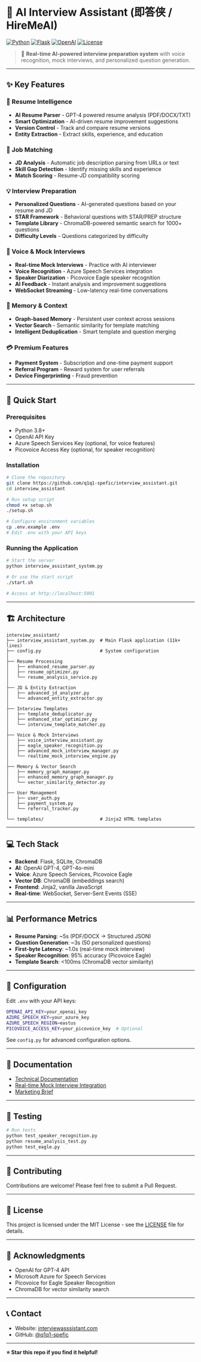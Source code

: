 # 🎯 AI Interview Assistant (即答侠 / HireMeAI)

[![Python](https://img.shields.io/badge/Python-3.8+-blue.svg)](https://www.python.org/downloads/)
[![Flask](https://img.shields.io/badge/Flask-2.0+-green.svg)](https://flask.palletsprojects.com/)
[![OpenAI](https://img.shields.io/badge/OpenAI-GPT--4-orange.svg)](https://openai.com/)
[![License](https://img.shields.io/badge/License-MIT-yellow.svg)](LICENSE)

> 🚀 **Real-time AI-powered interview preparation system** with voice recognition, mock interviews, and personalized question generation.

---

## ✨ Key Features

### 📄 Resume Intelligence
- **AI Resume Parser** - GPT-4 powered resume analysis (PDF/DOCX/TXT)
- **Smart Optimization** - AI-driven resume improvement suggestions
- **Version Control** - Track and compare resume versions
- **Entity Extraction** - Extract skills, experience, and education

### 🎯 Job Matching
- **JD Analysis** - Automatic job description parsing from URLs or text
- **Skill Gap Detection** - Identify missing skills and experience
- **Match Scoring** - Resume-JD compatibility scoring

### 💡 Interview Preparation
- **Personalized Questions** - AI-generated questions based on your resume and JD
- **STAR Framework** - Behavioral questions with STAR/PREP structure
- **Template Library** - ChromaDB-powered semantic search for 1000+ questions
- **Difficulty Levels** - Questions categorized by difficulty

### 🎤 Voice & Mock Interviews
- **Real-time Mock Interviews** - Practice with AI interviewer
- **Voice Recognition** - Azure Speech Services integration
- **Speaker Diarization** - Picovoice Eagle speaker recognition
- **AI Feedback** - Instant analysis and improvement suggestions
- **WebSocket Streaming** - Low-latency real-time conversations

### 🧠 Memory & Context
- **Graph-based Memory** - Persistent user context across sessions
- **Vector Search** - Semantic similarity for template matching
- **Intelligent Deduplication** - Smart template and question merging

### 💳 Premium Features
- **Payment System** - Subscription and one-time payment support
- **Referral Program** - Reward system for user referrals
- **Device Fingerprinting** - Fraud prevention

---

## 🚀 Quick Start

### Prerequisites

- Python 3.8+
- OpenAI API Key
- Azure Speech Services Key (optional, for voice features)
- Picovoice Access Key (optional, for speaker recognition)

### Installation

```bash
# Clone the repository
git clone https://github.com/q1q1-spefic/interview_assistant.git
cd interview_assistant

# Run setup script
chmod +x setup.sh
./setup.sh

# Configure environment variables
cp .env.example .env
# Edit .env with your API keys
```

### Running the Application

```bash
# Start the server
python interview_assistant_system.py

# Or use the start script
./start.sh

# Access at http://localhost:5001
```

---

## 🏗️ Architecture

```
interview_assistant/
├── interview_assistant_system.py  # Main Flask application (11k+ lines)
├── config.py                      # System configuration
│
├── Resume Processing
│   ├── enhanced_resume_parser.py
│   ├── resume_optimizer.py
│   └── resume_analysis_service.py
│
├── JD & Entity Extraction
│   ├── advanced_jd_analyzer.py
│   └── advanced_entity_extractor.py
│
├── Interview Templates
│   ├── template_deduplicator.py
│   ├── enhanced_star_optimizer.py
│   └── interview_template_matcher.py
│
├── Voice & Mock Interviews
│   ├── voice_interview_assistant.py
│   ├── eagle_speaker_recognition.py
│   ├── advanced_mock_interview_manager.py
│   └── realtime_mock_interview_engine.py
│
├── Memory & Vector Search
│   ├── memory_graph_manager.py
│   ├── enhanced_memory_graph_manager.py
│   └── vector_similarity_detector.py
│
├── User Management
│   ├── user_auth.py
│   ├── payment_system.py
│   └── referral_tracker.py
│
└── templates/                     # Jinja2 HTML templates
```

---

## 💻 Tech Stack

- **Backend**: Flask, SQLite, ChromaDB
- **AI**: OpenAI GPT-4, GPT-4o-mini
- **Voice**: Azure Speech Services, Picovoice Eagle
- **Vector DB**: ChromaDB (embeddings search)
- **Frontend**: Jinja2, vanilla JavaScript
- **Real-time**: WebSocket, Server-Sent Events (SSE)

---

## 📊 Performance Metrics

- **Resume Parsing**: ~5s (PDF/DOCX → Structured JSON)
- **Question Generation**: ~3s (50 personalized questions)
- **First-byte Latency**: ~1.0s (real-time mock interview)
- **Speaker Recognition**: 95% accuracy (Picovoice Eagle)
- **Template Search**: <100ms (ChromaDB vector similarity)

---

## 🔧 Configuration

Edit `.env` with your API keys:

```bash
OPENAI_API_KEY=your_openai_key
AZURE_SPEECH_KEY=your_azure_key
AZURE_SPEECH_REGION=eastus
PICOVOICE_ACCESS_KEY=your_picovoice_key  # Optional
```

See `config.py` for advanced configuration options.

---

## 📖 Documentation

- [Technical Documentation](CLAUDE.md)
- [Real-time Mock Interview Integration](REALTIME_MOCK_INTERVIEW_INTEGRATION.md)
- [Marketing Brief](MarketingBrief.md)

---

## 🧪 Testing

```bash
# Run tests
python test_speaker_recognition.py
python resume_analysis_test.py
python test_eagle.py
```

---

## 🤝 Contributing

Contributions are welcome! Please feel free to submit a Pull Request.

---

## 📄 License

This project is licensed under the MIT License - see the [LICENSE](LICENSE) file for details.

---

## 🙏 Acknowledgments

- OpenAI for GPT-4 API
- Microsoft Azure for Speech Services
- Picovoice for Eagle Speaker Recognition
- ChromaDB for vector similarity search

---

## 📞 Contact

- Website: [interviewasssistant.com](https://interviewasssistant.com)
- GitHub: [@q1q1-spefic](https://github.com/q1q1-spefic)

---

**⭐ Star this repo if you find it helpful!**
